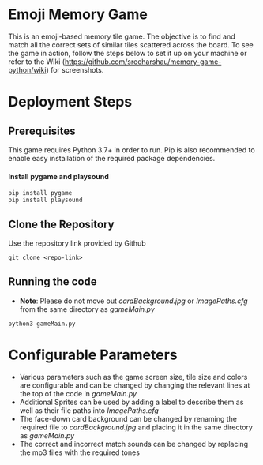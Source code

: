 # Emoji Memory Game

This is an emoji-based memory tile game. The objective is to find and match all the correct sets of similar tiles scattered across the board. To see the game in action, follow the steps below to set it up on your machine or refer to the Wiki (https://github.com/sreeharshau/memory-game-python/wiki) for screenshots.

# Deployment Steps
## Prerequisites
This game requires Python 3.7+ in order to run. Pip is also recommended to enable easy installation of the required package dependencies.

#### Install pygame and playsound
```
pip install pygame
pip install playsound
```
## Clone the Repository
Use the repository link provided by Github
```
git clone <repo-link>
```
## Running the code
- **Note**: Please do not move out *cardBackground.jpg* or *ImagePaths.cfg* from the same directory as *gameMain.py*
```
python3 gameMain.py
```
# Configurable Parameters
- Various parameters such as the game screen size, tile size and colors are configurable and can be changed by changing the relevant lines at the top of the code in *gameMain.py*
- Additional Sprites can be used by adding a label to describe them as well as their file paths into *ImagePaths.cfg*
- The face-down card background can be changed by renaming the required file to *cardBackground.jpg* and placing it in the same directory as *gameMain.py*
- The correct and incorrect match sounds can be changed by replacing the mp3 files with the required tones

